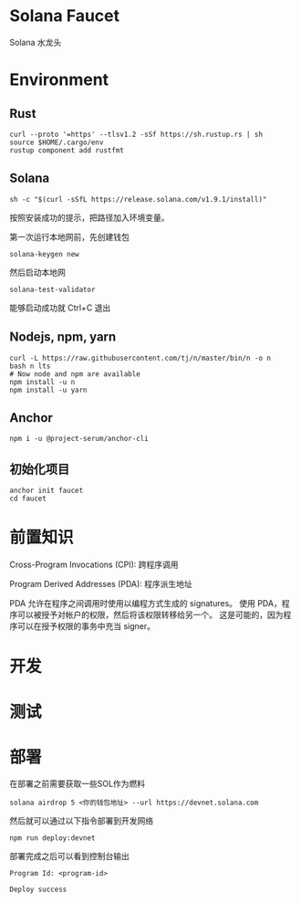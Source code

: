 # Solana Faucet
Solana 水龙头

# Environment

## Rust
```shell
curl --proto '=https' --tlsv1.2 -sSf https://sh.rustup.rs | sh
source $HOME/.cargo/env
rustup component add rustfmt
```
## Solana
```shell
sh -c "$(curl -sSfL https://release.solana.com/v1.9.1/install)"
```
按照安装成功的提示，把路径加入环境变量。

第一次运行本地网前，先创建钱包
```shell
solana-keygen new
```
然后启动本地网
```
solana-test-validator
```
能够启动成功就 Ctrl+C 退出

## Nodejs, npm, yarn
```shell
curl -L https://raw.githubusercontent.com/tj/n/master/bin/n -o n
bash n lts
# Now node and npm are available
npm install -u n
npm install -u yarn
```
## Anchor
```shell
npm i -u @project-serum/anchor-cli
```
## 初始化项目
```shell
anchor init faucet
cd faucet
```

# 前置知识

Cross-Program Invocations (CPI): 跨程序调用

Program Derived Addresses (PDA): 程序派生地址

PDA 允许在程序之间调用时使用以编程方式生成的 signatures。
使用 PDA，程序可以被授予对帐户的权限，然后将该权限转移给另一个。
这是可能的，因为程序可以在授予权限的事务中充当 signer。

# 开发
# 测试

# 部署
在部署之前需要获取一些SOL作为燃料
```shell
solana airdrop 5 <你的钱包地址> --url https://devnet.solana.com
```
然后就可以通过以下指令部署到开发网络
```shell
npm run deploy:devnet
```
部署完成之后可以看到控制台输出
```shell
Program Id: <program-id>

Deploy success
```